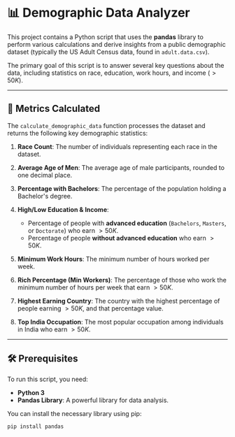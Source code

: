# 📊 Demographic Data Analyzer

This project contains a Python script that uses the **pandas** library to perform various calculations and derive insights from a public demographic dataset (typically the US Adult Census data, found in `adult.data.csv`).

The primary goal of this script is to answer several key questions about the data, including statistics on race, education, work hours, and income ($>50K$).

---

## 🚀 Metrics Calculated

The `calculate_demographic_data` function processes the dataset and returns the following key demographic statistics:

1.  **Race Count**: The number of individuals representing each race in the dataset.

2.  **Average Age of Men**: The average age of male participants, rounded to one decimal place.

3.  **Percentage with Bachelors**: The percentage of the population holding a Bachelor's degree.

4.  **High/Low Education & Income**:
    * Percentage of people with **advanced education** (`Bachelors`, `Masters`, or `Doctorate`) who earn $>50K$.
    * Percentage of people **without advanced education** who earn $>50K$.

5.  **Minimum Work Hours**: The minimum number of hours worked per week.

6.  **Rich Percentage (Min Workers)**: The percentage of those who work the minimum number of hours per week that earn $>50K$.

7.  **Highest Earning Country**: The country with the highest percentage of people earning $>50K$, and that percentage value.

8.  **Top India Occupation**: The most popular occupation among individuals in India who earn $>50K$.

---

## 🛠️ Prerequisites

To run this script, you need:

* **Python 3**
* **Pandas Library**: A powerful library for data analysis.

You can install the necessary library using pip:

```bash
pip install pandas
